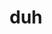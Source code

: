 ---
category: 3-letters
denotation: null
name: duh
reference_link: https://www.etymonline.com/word/duh
root_language: null
root_name: null
title: duh
type: free
word_sums:
- respelling: duh
  sum: 'Duh + '
---